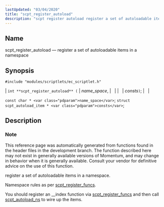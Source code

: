 ```yaml
---
lastUpdated: "03/04/2020"
title: "scpt_register_autoload"
description: "scpt register autoload register a set of autoloadable items in a namespace int scpt register autoload name space consts const char name space struct scpt autoload item consts This reference page was automatically generated from functions found in the header files in the development branch The function described here may..."
---
```


<a name="apis.scpt_register_autoload"></a> 
## Name

scpt_register_autoload — register a set of autoloadable items in a namespace

## Synopsis

`#include "modules/scriptlets/ec_scriptlet.h"`

| `int **scpt_register_autoload** (` | <var class="pdparam">name_space</var>, |   |
|   | <var class="pdparam">consts</var>`)`; |   |

`const char * <var class="pdparam">name_space</var>`;
`struct scpt_autoload_item * <var class="pdparam">consts</var>`;<a name="idp59455104"></a> 
## Description

### Note

This reference page was automatically generated from functions found in the header files in the development branch. The function described here may not exist in generally available versions of Momentum, and may change in behavior when it is generally available. Consult your vendor for definitive advice on the use of this function.

register a set of autoloadable items in a namespace.

Namespace rules as per [scpt_register_funcs](/momentum/3/3-api/apis-scpt-register-funcs).

You should register an __index function via [scpt_register_funcs](/momentum/3/3-api/apis-scpt-register-funcs) and then call [scpt_autoload_ns](/momentum/3/3-api/apis-scpt-autoload-ns) to wire up the items.